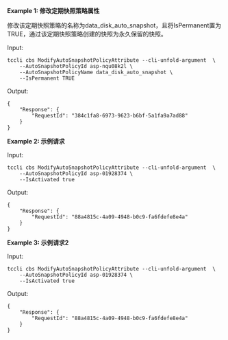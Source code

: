 **Example 1: 修改定期快照策略属性**

修改该定期快照策略的名称为data_disk_auto_snapshot，且将IsPermanent置为TRUE，通过该定期快照策略创建的快照为永久保留的快照。

Input: 

```
tccli cbs ModifyAutoSnapshotPolicyAttribute --cli-unfold-argument  \
    --AutoSnapshotPolicyId asp-nqu08k2l \
    --AutoSnapshotPolicyName data_disk_auto_snapshot \
    --IsPermanent TRUE
```

Output: 
```
{
    "Response": {
        "RequestId": "384c1fa8-6973-9623-b6bf-5a1fa9a7ad88"
    }
}
```

**Example 2: 示例请求**



Input: 

```
tccli cbs ModifyAutoSnapshotPolicyAttribute --cli-unfold-argument  \
    --AutoSnapshotPolicyId asp-01928374 \
    --IsActivated true
```

Output: 
```
{
    "Response": {
        "RequestId": "88a4815c-4a09-4948-b0c9-fa6fdefe8e4a"
    }
}
```

**Example 3: 示例请求2**



Input: 

```
tccli cbs ModifyAutoSnapshotPolicyAttribute --cli-unfold-argument  \
    --AutoSnapshotPolicyId asp-01928374 \
    --IsActivated true
```

Output: 
```
{
    "Response": {
        "RequestId": "88a4815c-4a09-4948-b0c9-fa6fdefe8e4a"
    }
}
```

